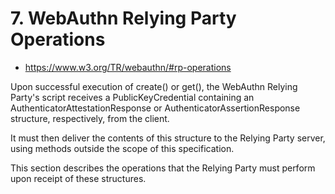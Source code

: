 # 7. WebAuthn Relying Party Operations

- https://www.w3.org/TR/webauthn/#rp-operations

Upon successful execution of create() or get(), 
the WebAuthn Relying Party's script receives a PublicKeyCredential 
containing an AuthenticatorAttestationResponse or AuthenticatorAssertionResponse structure, 
respectively, from the client.

It must then deliver the contents of this structure to the Relying Party server, 
using methods outside the scope of this specification. 

This section describes the operations that the Relying Party must perform upon receipt of these structures.
